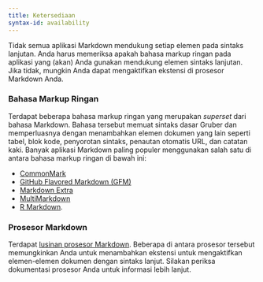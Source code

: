```yaml
---
title: Ketersediaan
syntax-id: availability
---
```


Tidak semua aplikasi Markdown mendukung setiap elemen pada sintaks lanjutan. Anda harus memeriksa apakah bahasa markup ringan  pada aplikasi yang (akan) Anda gunakan mendukung elemen sintaks lanjutan. Jika tidak, mungkin Anda dapat mengaktifkan ekstensi di prosesor Markdown Anda.

### Bahasa Markup Ringan

Terdapat beberapa bahasa markup ringan yang merupakan *superset* dari bahasa Markdown. Bahasa tersebut memuat sintaks dasar Gruber dan memperluasnya dengan menambahkan elemen dokumen yang lain seperti tabel, blok kode, penyorotan sintaks, penautan otomatis URL, dan catatan kaki. Banyak aplikasi Markdown paling populer menggunakan salah satu di antara bahasa markup ringan di bawah ini:

- [CommonMark](https://commonmark.org)
- [GitHub Flavored Markdown (GFM)](https://github.github.com/gfm/)
- [Markdown Extra](https://michelf.ca/projects/php-markdown/extra/)
- [MultiMarkdown](https://fletcherpenney.net/multimarkdown/)
- [R Markdown](https://rmarkdown.rstudio.com/).

### Prosesor Markdown

Terdapat [lusinan prosesor Markdown](https://github.com/markdown/markdown.github.com/wiki/Implementations). Beberapa di antara prosesor tersebut memungkinkan Anda untuk menambahkan ekstensi untuk mengaktifkan elemen-elemen dokumen dengan sintaks lanjut. Silakan periksa dokumentasi prosesor Anda untuk informasi lebih lanjut.
